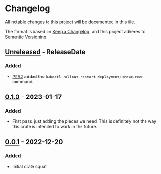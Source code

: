 <!-- markdownlint-disable blanks-around-headings blanks-around-lists no-duplicate-heading -->

# Changelog

All notable changes to this project will be documented in this file.

The format is based on [Keep a Changelog](https://keepachangelog.com/en/1.0.0/),
and this project adheres to [Semantic Versioning](https://semver.org/spec/v2.0.0.html).

<!-- next-header -->
## [Unreleased] - ReleaseDate
### Added
- [PR#2](https://github.com/EmbarkStudios/boh/pull/2) added the `kubectl rollout restart deployment/<resource>` command.

## [0.1.0] - 2023-01-17
### Added
- First pass, just adding the pieces we need. This is definitely not the way this crate is intended to work in the future.

## [0.0.1] - 2022-12-20
### Added
- Initial crate squat

<!-- next-url -->
[Unreleased]: https://github.com/EmbarkStudios/boh/compare/0.1.0...HEAD
[0.1.0]: https://github.com/EmbarkStudios/boh/compare/0.0.1...0.1.0
[0.0.1]: https://github.com/EmbarkStudios/boh/releases/tag/0.0.1
